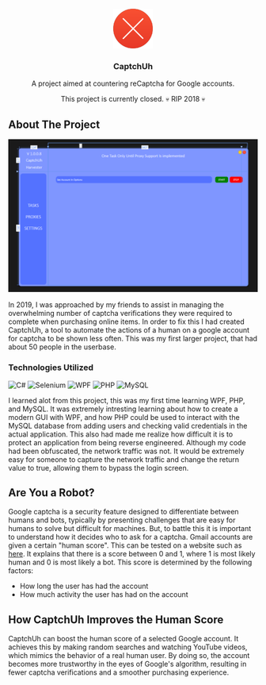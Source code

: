 <p id="readme-top" />

<div align="center">
    <img src="CaptchUh/assets/close.png" alt="Logo" width="80" height="80">
  <h3 align="center">CaptchUh</h3>

  <p align="center">
    A project aimed at countering reCaptcha for Google accounts.
    </br>
    <p>This project is currently closed. 💀 RIP 2018 💀</p>
  </p>
</div>

## About The Project

![Product Name Screen Shot](Images/MainWindow.png)

In 2019, I was approached by my friends to assist in managing the overwhelming number of captcha verifications they were required to complete when purchasing online items. In order to fix this I had created CaptchUh, a tool to automate the actions of a human on a google account for captcha to be shown less often. This was my first larger project, that had about 50 people in the userbase.

### Technologies Utilized

![C#](https://img.shields.io/badge/C%23-239120?style=for-the-badge&logo=c-sharp&logoColor=white)
![Selenium](https://img.shields.io/badge/Selenium-43B02A?style=for-the-badge&logo=selenium&logoColor=white)
![WPF](https://img.shields.io/badge/WPF-512BD4?style=for-the-badge&logo=windows&logoColor=white)
![PHP](https://img.shields.io/badge/PHP-777BB4?style=for-the-badge&logo=php&logoColor=white)
![MySQL](https://img.shields.io/badge/MySQL-00000F?style=for-the-badge&logo=mysql&logoColor=white)

I learned alot from this project, this was my first time learning WPF, PHP, and MySQL. It was extremely intresting learning about how to create a modern GUI with WPF, and how PHP could be used to interact with the MySQL database from adding users and checking valid credentials in the actual application. This also had made me realize how difficult it is to protect an application from being reverse engineered. Although my code had been obfuscated, the network traffic was not. It would be extremely easy for someone to capture the network traffic and change the return value to true, allowing them to bypass the login screen.

## Are You a Robot?

Google captcha is a security feature designed to differentiate between humans and bots, typically by presenting challenges that are easy for humans to solve but difficult for machines. But, to battle this it is important to understand how it decides who to ask for a captcha. Gmail accounts are given a certain "human score". This can be tested on a website such as [here](https://antcpt.com/eng/information/demo-form/recaptcha-3-test-score.html). It explains that there is a score between 0 and 1, where 1 is most likely human and 0 is most likely a bot. This score is determined by the following factors:

* How long the user has had the account
* How much activity the user has had on the account

## How CaptchUh Improves the Human Score

CaptchUh can boost the human score of a selected Google account. It achieves this by making random searches and watching YouTube videos, which mimics the behavior of a real human user. By doing so, the account becomes more trustworthy in the eyes of Google's algorithm, resulting in fewer captcha verifications and a smoother purchasing experience.
